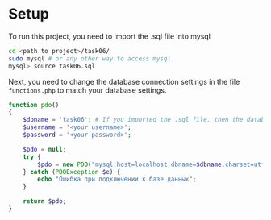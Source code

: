 # Setup

To run this project, you need to import the .sql file into mysql

```bash
cd <path to project>/task06/
sudo mysql # or any other way to access mysql
mysql> source task06.sql
```

Next, you need to change the database connection settings in the file `functions.php` to match your database settings.

```php
function pdo()
{
	$dbname = 'task06'; # If you imported the .sql file, then the database name is task06
	$username = '<your username>';
	$password = '<your password>';

	$pdo = null;
	try {
		$pdo = new PDO("mysql:host=localhost;dbname=$dbname;charset=utf8", $username, $password);
	} catch (PDOException $e) {
		echo "Ошибка при подключении к базе данных";
	}

	return $pdo;
}
```

